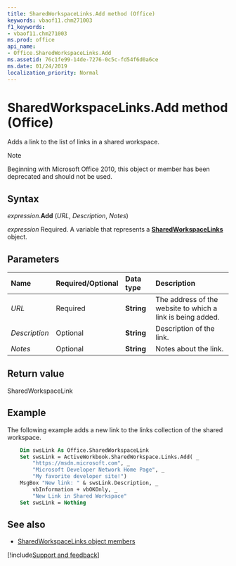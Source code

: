 ```yaml
---
title: SharedWorkspaceLinks.Add method (Office)
keywords: vbaof11.chm271003
f1_keywords:
- vbaof11.chm271003
ms.prod: office
api_name:
- Office.SharedWorkspaceLinks.Add
ms.assetid: 76c1fe99-14de-7276-0c5c-fd54f6d0a6ce
ms.date: 01/24/2019
localization_priority: Normal
---
```



# SharedWorkspaceLinks.Add method (Office)

Adds a link to the list of links in a shared workspace.

> [!NOTE] 
> Beginning with Microsoft Office 2010, this object or member has been deprecated and should not be used.


## Syntax

_expression_.**Add** (_URL_, _Description_, _Notes_)

_expression_ Required. A variable that represents a **[SharedWorkspaceLinks](Office.SharedWorkspaceLinks.md)** object.


## Parameters

|Name|Required/Optional|Data type|Description|
|:-----|:-----|:-----|:-----|
| _URL_|Required|**String**|The address of the website to which a link is being added.|
| _Description_|Optional|**String**|Description of the link.|
| _Notes_|Optional|**String**|Notes about the link.|

## Return value

SharedWorkspaceLink


## Example

The following example adds a new link to the links collection of the shared workspace.


```vb
    Dim swsLink As Office.SharedWorkspaceLink 
    Set swsLink = ActiveWorkbook.SharedWorkspace.Links.Add( _ 
        "https://msdn.microsoft.com", _ 
        "Microsoft Developer Network Home Page", _ 
        "My favorite developer site!") 
    MsgBox "New link: " & swsLink.Description, _ 
        vbInformation + vbOKOnly, _ 
        "New Link in Shared Workspace" 
    Set swsLink = Nothing 

```


## See also

- [SharedWorkspaceLinks object members](overview/Library-Reference/sharedworkspacelinks-members-office.md)



[!include[Support and feedback](~/includes/feedback-boilerplate.md)]